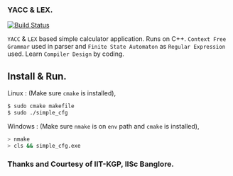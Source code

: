 ### YACC & LEX.

[![Build Status](https://travis-ci.org/SpawnTree/Yacc-Lex-Parser.svg?branch=master)](https://travis-ci.org/SpawnTree/Yacc-Lex-Parser)

```YACC``` & ```LEX``` based simple calculator application. Runs on C++. ```Context Free Grammar``` used in parser and ```Finite State Automaton``` as ```Regular Expression``` used. 
Learn ```Compiler Design``` by coding.

## Install & Run.

Linux : (Make sure ```cmake``` is installed),

```bash
$ sudo cmake makefile
$ sudo ./simple_cfg
```

Windows : (Make sure ```nmake``` is on ```env``` path and ```cmake``` is installed),

```bash
> nmake
> cls && simple_cfg.exe
```

### Thanks and Courtesy of IIT-KGP, IISc Banglore. 
